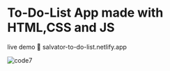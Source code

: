 # To-Do-List App made with HTML,CSS and JS
live demo 📩
salvator-to-do-list.netlify.app


![code7](https://github.com/salvator-del/To-Do-List/assets/65698466/30862df0-77fe-4fe9-9308-668d56f4af1e)
